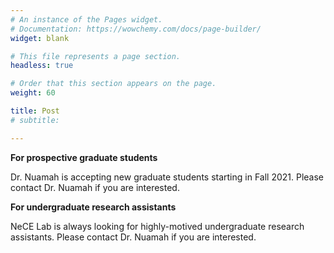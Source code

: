 ```yaml
---
# An instance of the Pages widget.
# Documentation: https://wowchemy.com/docs/page-builder/
widget: blank

# This file represents a page section.
headless: true

# Order that this section appears on the page.
weight: 60

title: Post
# subtitle:

---
```

**For prospective graduate students**

Dr. Nuamah is accepting new graduate students starting in Fall 2021. Please contact Dr. Nuamah if you are interested. 

**For undergraduate research assistants**

NeCE Lab is always looking for highly-motived undergraduate research assistants. Please contact Dr. Nuamah if you are interested. 
